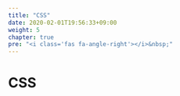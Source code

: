 ```yaml
---
title: "CSS"
date: 2020-02-01T19:56:33+09:00
weight: 5
chapter: true
pre: "<i class='fas fa-angle-right'></i>&nbsp;"
---
```


# CSS
